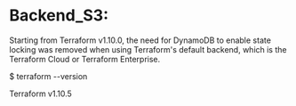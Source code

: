 # Backend_S3:

Starting from Terraform v1.10.0, the need for DynamoDB to enable state locking was removed when using Terraform's default backend,
which is the Terraform Cloud or Terraform Enterprise.

$ terraform --version

Terraform v1.10.5
